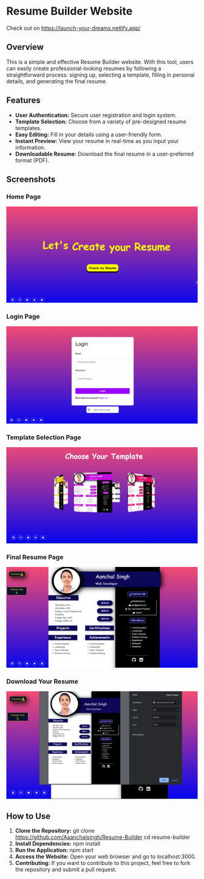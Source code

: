 # Resume Builder Website
Check out on https://launch-your-dreams.netlify.app/

## Overview

This is a simple and effective Resume Builder website. With this tool, users can easily create professional-looking resumes by following a straightforward process: signing up, selecting a template, filling in personal details, and generating the final resume.

## Features

- **User Authentication:** Secure user registration and login system.
- **Template Selection:** Choose from a variety of pre-designed resume templates.
- **Easy Editing:** Fill in your details using a user-friendly form.
- **Instant Preview:** View your resume in real-time as you input your information.
- **Downloadable Resume:** Download the final resume in a user-preferred format (PDF).

## Screenshots

### Home Page
![Home Page](https://github.com/Aaanchalsingh/Resume-Builder/blob/main/screenshots/1.png)

### Login Page
![Login Page](https://github.com/Aaanchalsingh/Resume-Builder/blob/main/screenshots/5.png)

### Template Selection Page
![Template Selection Page](https://github.com/Aaanchalsingh/Resume-Builder/blob/main/screenshots/2.png)


### Final Resume Page
![Final Resume Page](https://github.com/Aaanchalsingh/Resume-Builder/blob/main/screenshots/3.png)

### Download Your Resume
![Download Your Resume](https://github.com/Aaanchalsingh/Resume-Builder/blob/main/screenshots/4.png)


## How to Use

1. **Clone the Repository:**
   git clone https://github.com/Aaanchalsingh/Resume-Builder
   cd resume-builder
2. **Install Dependencies:**
    npm install
3. **Run the Application:**
    npm start
4. **Access the Website:**
    Open your web browser and go to localhost:3000.
5. **Contributing:**
    If you want to contribute to this project, feel free to fork the repository and submit a pull request.